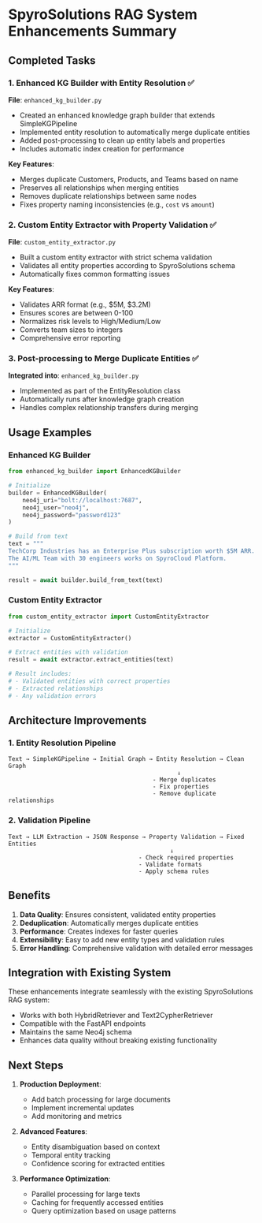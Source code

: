 # SpyroSolutions RAG System Enhancements Summary

## Completed Tasks

### 1. Enhanced KG Builder with Entity Resolution ✅
**File**: `enhanced_kg_builder.py`

- Created an enhanced knowledge graph builder that extends SimpleKGPipeline
- Implemented entity resolution to automatically merge duplicate entities
- Added post-processing to clean up entity labels and properties
- Includes automatic index creation for performance

**Key Features**:
- Merges duplicate Customers, Products, and Teams based on name
- Preserves all relationships when merging entities
- Removes duplicate relationships between same nodes
- Fixes property naming inconsistencies (e.g., `cost` vs `amount`)

### 2. Custom Entity Extractor with Property Validation ✅
**File**: `custom_entity_extractor.py`

- Built a custom entity extractor with strict schema validation
- Validates all entity properties according to SpyroSolutions schema
- Automatically fixes common formatting issues

**Key Features**:
- Validates ARR format (e.g., $5M, $3.2M)
- Ensures scores are between 0-100
- Normalizes risk levels to High/Medium/Low
- Converts team sizes to integers
- Comprehensive error reporting

### 3. Post-processing to Merge Duplicate Entities ✅
**Integrated into**: `enhanced_kg_builder.py`

- Implemented as part of the EntityResolution class
- Automatically runs after knowledge graph creation
- Handles complex relationship transfers during merging

## Usage Examples

### Enhanced KG Builder
```python
from enhanced_kg_builder import EnhancedKGBuilder

# Initialize
builder = EnhancedKGBuilder(
    neo4j_uri="bolt://localhost:7687",
    neo4j_user="neo4j",
    neo4j_password="password123"
)

# Build from text
text = """
TechCorp Industries has an Enterprise Plus subscription worth $5M ARR.
The AI/ML Team with 30 engineers works on SpyroCloud Platform.
"""

result = await builder.build_from_text(text)
```

### Custom Entity Extractor
```python
from custom_entity_extractor import CustomEntityExtractor

# Initialize
extractor = CustomEntityExtractor()

# Extract entities with validation
result = await extractor.extract_entities(text)

# Result includes:
# - Validated entities with correct properties
# - Extracted relationships
# - Any validation errors
```

## Architecture Improvements

### 1. Entity Resolution Pipeline
```
Text → SimpleKGPipeline → Initial Graph → Entity Resolution → Clean Graph
                                                ↓
                                         - Merge duplicates
                                         - Fix properties
                                         - Remove duplicate relationships
```

### 2. Validation Pipeline
```
Text → LLM Extraction → JSON Response → Property Validation → Fixed Entities
                                              ↓
                                     - Check required properties
                                     - Validate formats
                                     - Apply schema rules
```

## Benefits

1. **Data Quality**: Ensures consistent, validated entity properties
2. **Deduplication**: Automatically merges duplicate entities
3. **Performance**: Creates indexes for faster queries
4. **Extensibility**: Easy to add new entity types and validation rules
5. **Error Handling**: Comprehensive validation with detailed error messages

## Integration with Existing System

These enhancements integrate seamlessly with the existing SpyroSolutions RAG system:

- Works with both HybridRetriever and Text2CypherRetriever
- Compatible with the FastAPI endpoints
- Maintains the same Neo4j schema
- Enhances data quality without breaking existing functionality

## Next Steps

1. **Production Deployment**:
   - Add batch processing for large documents
   - Implement incremental updates
   - Add monitoring and metrics

2. **Advanced Features**:
   - Entity disambiguation based on context
   - Temporal entity tracking
   - Confidence scoring for extracted entities

3. **Performance Optimization**:
   - Parallel processing for large texts
   - Caching for frequently accessed entities
   - Query optimization based on usage patterns